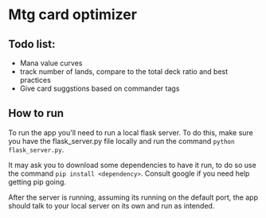 # Mtg card optimizer

## Todo list:
- Mana value curves
- track number of lands, compare to the total deck ratio and best practices
- Give card suggstions based on commander tags

## How to run
To run the app you'll need to run a local flask server. To do this, make sure you have the flask_server.py file locally and run the command `python flask_server.py`.

It may ask you to download some dependencies to have it run, to do so use the command `pip install <dependency>`. Consult google if you need help getting pip going.

After the server is running, assuming its running on the default port, the app should talk to your local server on its own and run as intended.
